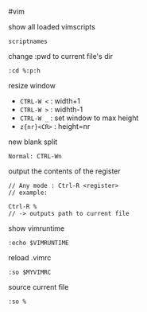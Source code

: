 #vim

show all loaded vimscripts

    scriptnames

change :pwd to current file's dir

    :cd %:p:h
    
resize window
    
* `CTRL-W <` : width+1
* `CTRL-W >` : widhth-1
* `CTRL-W _` : set window to max height
* `z{nr}<CR>` : height=nr

new blank split

    Normal: CTRL-Wn

output the contents of the register

    // Any mode : Ctrl-R <register>
    // example:
    
    Ctrl-R %
    // -> outputs path to current file

show vimruntime 

    :echo $VIMRUNTIME

reload .vimrc

    :so $MYVIMRC
    
source current file

    :so %
